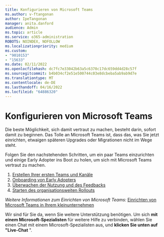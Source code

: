 ```yaml
---
title: Konfigurieren von Microsoft Teams
ms.author: v-ftangonan
author: IpeTangonan
manager: anita.danford
audience: Admin
ms.topic: article
ms.service: o365-administration
ROBOTS: NOINDEX, NOFOLLOW
ms.localizationpriority: medium
ms.custom:
- "9010153"
- "15633"
ms.date: 02/11/2022
ms.openlocfilehash: dc7fc7e33042b63a5c6370c17dc659dd4d28c57f
ms.sourcegitcommit: b4b034cf2e51e500744c03e8dcbeba5ab9ab9d7e
ms.translationtype: MT
ms.contentlocale: de-DE
ms.lasthandoff: 04/16/2022
ms.locfileid: "64886320"
---
```

# <a name="configuring-microsoft-teams"></a>Konfigurieren von Microsoft Teams

Die beste Möglichkeit, sich damit vertraut zu machen, besteht darin, sofort damit zu beginnen. Das Tolle an Microsoft Teams ist, dass das, was Sie jetzt einrichten, etwaigen späteren Upgrades oder Migrationen nicht im Wege steht.

Folgen Sie den nachstehenden Schritten, um ein paar Teams einzurichten und einige Early Adopter ins Boot zu holen, um sich mit Microsoft Teams vertraut zu machen.

1. [Erstellen Ihrer ersten Teams und Kanäle](https://docs.microsoft.com/microsoftteams/get-started-with-teams-create-your-first-teams-and-channels)
2. [Onboarding von Early Adopters](https://docs.microsoft.com/microsoftteams/get-started-with-teams-onboard-early-adopters)
3. [Überwachen der Nutzung und des Feedbacks](https://docs.microsoft.com/microsoftteams/get-started-with-teams-monitor-usage-and-feedback)
4. [Starten des organisationsweiten Rollouts](https://docs.microsoft.com/microsoftteams/get-started-with-teams-resources-for-org-wide-rollout)

*Weitere Informationen zum Einrichten von Microsoft Teams:* [Einrichten von Microsoft Teams in Ihrem kleinunternehmen](https://docs.microsoft.com/microsoftteams/deploy-small-business)

Wir sind für Sie da, wenn Sie weitere Unterstützung benötigen. Um sich **mit einem Microsoft-Spezialisten** für weitere Hilfe zu verbinden, wählen Sie einen Chat mit einem Microsoft-Spezialisten aus, und **klicken Sie unten auf "Live-Chat** ".
